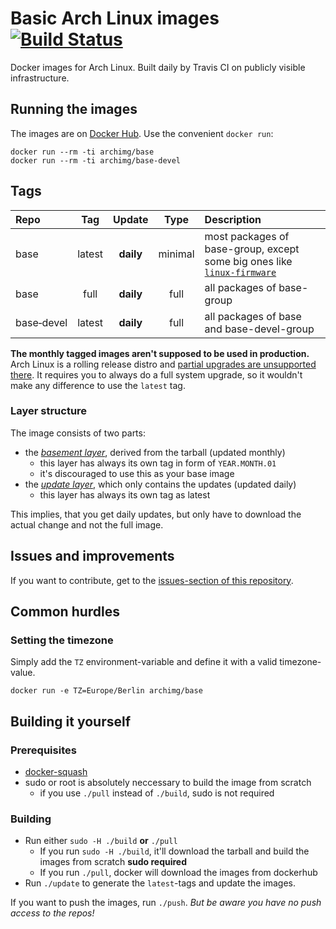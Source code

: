 # Basic Arch Linux images [![Build Status](https://travis-ci.org/archimg/archlinux.svg?branch=master)](https://travis-ci.org/archimg/archlinux)

Docker images for Arch Linux. Built daily by Travis CI on publicly visible infrastructure.

## Running the images

The images are on [Docker Hub](https://hub.docker.com/u/archimg/). Use the convenient `docker run`:

    docker run --rm -ti archimg/base
    docker run --rm -ti archimg/base-devel

## Tags

|         Repo         |  Tag   |  Update   |  Type   |                                                             Description                                                              |
|:---------------------|:------:|:---------:|:-------:|:-------------------------------------------------------------------------------------------------------------------------------------|
| base                 | latest | **daily** | minimal | most packages of base-group, except some big ones like [`linux-firmware`](./Dockerfiles/basement/Dockerfile.base)                    |
| base                 | full   | **daily** |   full  | all packages of base-group                                                                                                           |
| base&#8209;devel     | latest | **daily** |   full  | all packages of base and base-devel-group                                                                                            |

**The monthly tagged images aren't supposed to be used in production.** Arch Linux is a rolling release distro and [partial upgrades are unsupported there](https://wiki.archlinux.org/index.php?title=System_maintenance#Partial_upgrades_are_unsupported). It requires you to always do a full system upgrade, so it wouldn't make any difference to use the `latest` tag.

### Layer structure

The image consists of two parts:

- the _[basement layer](./Dockerfiles/basement)_, derived from the tarball (updated monthly)
  - this layer has always its own tag in form of `YEAR.MONTH.01`
  - it's discouraged to use this as your base image
- the _[update layer](./Dockerfiles/updates)_, which only contains the updates (updated daily)
  - this layer has always its own tag as latest

This implies, that you get daily updates, but only have to download the actual change and not the full image.

## Issues and improvements

If you want to contribute, get to the [issues-section of this repository](https://github.com/archimg/archlinux/issues).

## Common hurdles

### Setting the timezone

Simply add the `TZ` environment-variable and define it with a valid timezone-value.

```
docker run -e TZ=Europe/Berlin archimg/base
```

## Building it yourself

### Prerequisites

- [docker-squash](https://github.com/goldmann/docker-squash/)
- sudo or root is absolutely neccessary to build the image from scratch
  - if you use `./pull` instead of `./build`, sudo is not required

### Building

- Run either `sudo -H ./build` **or** `./pull`
  - If you run `sudo -H ./build`, it'll download the tarball and build the images from scratch **sudo required**
  - If you run `./pull`, docker will download the images from dockerhub
- Run `./update` to generate the `latest`-tags and update the images.

If you want to push the images, run `./push`. *But be aware you have no push access to the repos!*
